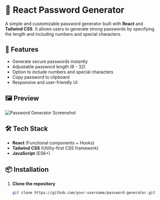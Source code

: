 # 🔐 React Password Generator

A simple and customizable password generator built with **React** and **Tailwind CSS**. It allows users to generate strong passwords by specifying the length and including numbers and special characters.

## 🚀 Features

- Generate secure passwords instantly
- Adjustable password length (6 - 32)
- Option to include numbers and special characters
- Copy password to clipboard
- Responsive and user-friendly UI

## 🖼️ Preview

![Password Generator Screenshot](./screenshot.png)

## 🛠️ Tech Stack

- **React** (Functional components + Hooks)
- **Tailwind CSS** (Utility-first CSS framework)
- **JavaScript** (ES6+)

## 📦 Installation

1. **Clone the repository**
   ```bash
   git clone https://github.com/your-username/password-generator.git
